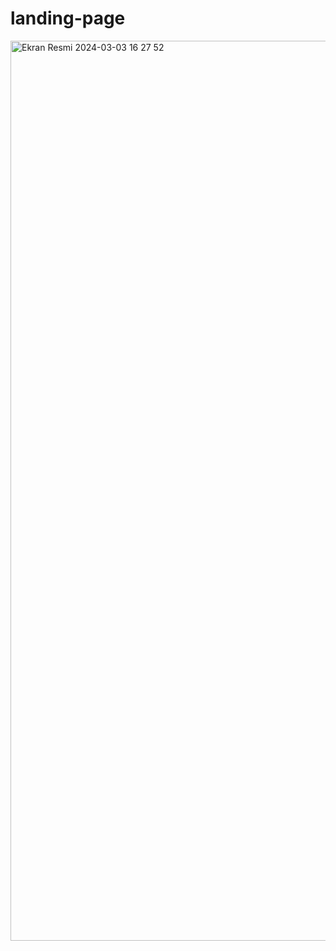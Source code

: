 # landing-page
<img width="1440" alt="Ekran Resmi 2024-03-03 16 27 52" src="https://github.com/atakanAslan1/landing-page/assets/107197019/4d84ecf0-2ed3-4343-8eb8-299ae9d328e2">
